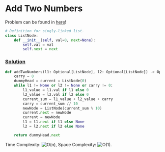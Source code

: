 # Add Two Numbers

Problem can be found in [here](https://leetcode.com/problems/add-two-numbers/)!

```python
# Definition for singly-linked list.
class ListNode:
    def __init__(self, val=0, next=None):
        self.val = val
        self.next = next
```

### [Solution](/Linked%20List/2-AddTwoNumbers/solution.py)

```python
def addTwoNumbers(l1: Optional[ListNode], l2: Optional[ListNode]) -> Optional[ListNode]:
    carry = 0
    dummyHead = current = ListNode(0)
    while l1 != None or l2 != None or carry != 0:
        l1_value = l1.val if l1 else 0
        l2_value = l2.val if l2 else 0
        current_sum = l1_value + l2_value + carry
        carry = current_sum // 10
        newNode = ListNode(current_sum % 10)
        current.next = newNode
        current = newNode
        l1 = l1.next if l1 else None
        l2 = l2.next if l2 else None

    return dummyHead.next
```

Time Complexity: ![O(n)](<https://latex.codecogs.com/svg.image?\inline&space;O(n)>), Space Complexity: ![O(1)](<https://latex.codecogs.com/svg.image?\inline&space;O(1)>).
